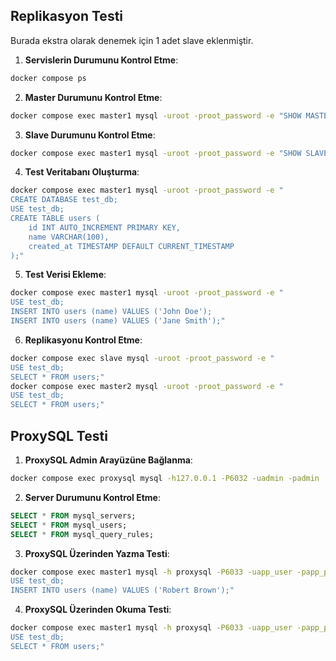 ## Replikasyon Testi
Burada ekstra olarak denemek için 1 adet slave eklenmiştir.
1. **Servislerin Durumunu Kontrol Etme**:
```bash
docker compose ps
```

2. **Master Durumunu Kontrol Etme**:
```bash
docker compose exec master1 mysql -uroot -proot_password -e "SHOW MASTER STATUS\G;"
```

3. **Slave Durumunu Kontrol Etme**:
```bash
docker compose exec master1 mysql -uroot -proot_password -e "SHOW SLAVE STATUS\G;"
```

4. **Test Veritabanı Oluşturma**:
```bash
docker compose exec master1 mysql -uroot -proot_password -e "
CREATE DATABASE test_db;
USE test_db;
CREATE TABLE users (
    id INT AUTO_INCREMENT PRIMARY KEY,
    name VARCHAR(100),
    created_at TIMESTAMP DEFAULT CURRENT_TIMESTAMP
);"
```

5. **Test Verisi Ekleme**:
```bash
docker compose exec master1 mysql -uroot -proot_password -e "
USE test_db;
INSERT INTO users (name) VALUES ('John Doe');
INSERT INTO users (name) VALUES ('Jane Smith');"
```

6. **Replikasyonu Kontrol Etme**:
```bash
docker compose exec slave mysql -uroot -proot_password -e "
USE test_db;
SELECT * FROM users;"
docker compose exec master2 mysql -uroot -proot_password -e "
USE test_db;
SELECT * FROM users;"
```

## ProxySQL Testi

1. **ProxySQL Admin Arayüzüne Bağlanma**:
```bash
docker compose exec proxysql mysql -h127.0.0.1 -P6032 -uadmin -padmin
```

2. **Server Durumunu Kontrol Etme**:
```sql
SELECT * FROM mysql_servers;
SELECT * FROM mysql_users;
SELECT * FROM mysql_query_rules;
```

3. **ProxySQL Üzerinden Yazma Testi**:
```bash
docker compose exec master1 mysql -h proxysql -P6033 -uapp_user -papp_pass123 -e "
USE test_db;
INSERT INTO users (name) VALUES ('Robert Brown');"
```

4. **ProxySQL Üzerinden Okuma Testi**:
```bash
docker compose exec master1 mysql -h proxysql -P6033 -uapp_user -papp_pass123 -e "
USE test_db;
SELECT * FROM users;"
```
